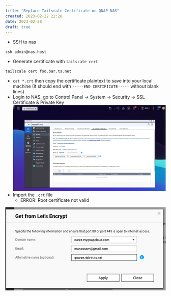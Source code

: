 ```yaml
---
title: "Replace Tailscale Certificate on QNAP NAS"
created: 2023-02-22 22:28
date: 2023-02-28
draft: true
---
```


- SSH to nas
```shell
ssh admin@nas-host
```
- Generate certificate with `tailscale cert`
```shell
tailscale cert foo.bar.ts.net
```
- `cat *.crt` then copy the certificate plaintext to save into your local machine (It should end with `-----END CERTIFICATE-----` without blank lines)
- Login to NAS, go to Control Panel -> System -> Security -> SSL Certificate & Private Key ![](attachments/Pasted%20image%2020230222223229.png)
- Import the `.crt` file
  - ERROR: Root certificate not valid


![](attachments/Pasted%20image%2020230223133451.png)